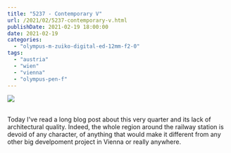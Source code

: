 ```yaml
---
title: "5237 - Contemporary V"
url: /2021/02/5237-contemporary-v.html
publishDate: 2021-02-19 18:00:00
date: 2021-02-19
categories: 
  - "olympus-m-zuiko-digital-ed-12mm-f2-0"
tags: 
  - "austria"
  - "wien"
  - "vienna"
  - "olympus-pen-f"
---
```

<div class="container">
<div class="center"><a target="_blank" href="https://d25zfm9zpd7gm5.cloudfront.net/1200x1200/2018/20180926_171238_lr.jpg"><img class="webfeedsFeaturedVisual" src="https://d25zfm9zpd7gm5.cloudfront.net/0600x0600/2018/20180926_171238_lr.jpg" /></a></div>
</div>
<br />

Today I've read a long blog post about this very quarter and
its lack of architectural quality. Indeed, the whole region
around the railway station is devoid of any character, of
anything that would make it different from any other big
develpoment project in Vienna or really anywhere.
